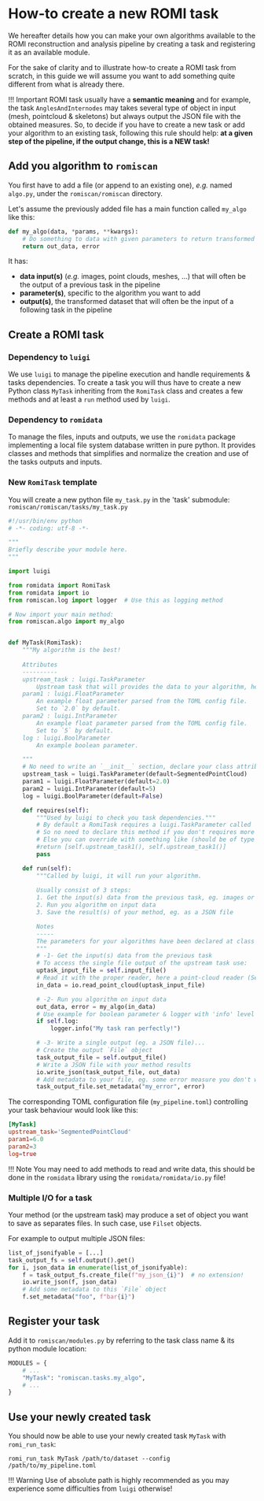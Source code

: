 How-to create a new ROMI task
=============================

We hereafter details how you can make your own algorithms available to the ROMI reconstruction and analysis pipeline by creating a task and registering it as an available module.

For the sake of clarity and to illustrate how-to create a ROMI task from scratch, in this guide we will assume you want to add something quite different from what is already there.

!!! Important
    ROMI task usually have a **semantic meaning** and for example, the task `AnglesAndInternodes` may takes several type of object in input (mesh, pointcloud & skeletons) but always output the JSON file with the obtained measures.
    So, to decide if you have to create a new task or add your algorithm to an existing task, following this rule should help: **at a given step of the pipeline, if the output change, this is a NEW task!**


## Add you algorithm to `romiscan`
You first have to add a file (or append to an existing one), *e.g.* named `algo.py`, under the `romiscan/romiscan` directory.

Let's assume the previously added file has a main function called `my_algo` like this:

```python
def my_algo(data, *params, **kwargs):
    # Do something to data with given parameters to return transformed data `out_data`
    return out_data, error
```

It has:

 - **data input(s)** (*e.g.* images, point clouds, meshes, ...) that will often be the output of a previous task in the pipeline
 - **parameter(s)**, specific to the algorithm you want to add
 - **output(s)**, the transformed dataset that will often be the input of a following task in the pipeline


## Create a ROMI task

### Dependency to `luigi`
We use `luigi` to manage the pipeline execution and handle requirements & tasks dependencies. 
To create a task you will thus have to create a new Python class `MyTask` inheriting from the `RomiTask` class and creates a few methods and at least a `run` method used by `luigi`.

### Dependency to `romidata`
To manage the files, inputs and outputs, we use the `romidata` package implementing a local file system database written in pure python.
It provides classes and methods that simplifies and normalize the creation and use of the tasks outputs and inputs.  


### New `RomiTask` template
You will create a new python file `my_task.py` in the 'task' submodule: `romiscan/romiscan/tasks/my_task.py`
```python
#!/usr/bin/env python
# -*- coding: utf-8 -*-

"""
Briefly describe your module here.
"""

import luigi

from romidata import RomiTask
from romidata import io
from romiscan.log import logger  # Use this as logging method

# Now import your main method:
from romiscan.algo import my_algo


def MyTask(RomiTask):
    """My algorithm is the best!
    
    Attributes
    ----------
    upstream_task : luigi.TaskParameter
        Upstream task that will provides the data to your algorithm, here `SegmentedPointCloud`.
    param1 : luigi.FloatParameter
        An example float parameter parsed from the TOML config file.
        Set to `2.0` by default.
    param2 : luigi.IntParameter
        An example float parameter parsed from the TOML config file.
        Set to `5` by default.
    log : luigi.BoolParameter
        An example boolean parameter.

    """
    # No need to write an `__init__` section, declare your class attributes as task parameters:
    upstream_task = luigi.TaskParameter(default=SegmentedPointCloud)
    param1 = luigi.FloatParameter(default=2.0)
    param2 = luigi.IntParameter(default=5)
    log = luigi.BoolParameter(default=False)

    def requires(self):
        """Used by luigi to check you task dependencies."""
        # By default a RomiTask requires a luigi.TaskParameter called `upstream_task`.
        # So no need to declare this method if you don't requires more than one upstream task!
        # Else you can override with something like (should be of type `luigi.TaskParameter`!):
        #return [self.upstream_task1(), self.upstream_task1()]
        pass

    def run(self):
        """Called by luigi, it will run your algorithm.
        
        Usually consist of 3 steps:
        1. Get the input(s) data from the previous task, eg. images or point clouds
        2. Run you algorithm on input data
        3. Save the result(s) of your method, eg. as a JSON file

        Notes
        -----
        The parameters for your algorithms have been declared at class instantiation!
        """
        # -1- Get the input(s) data from the previous task
        # To access the single file output of the upstream task use:
        uptask_input_file = self.input_file()
        # Read it with the proper reader, here a point-cloud reader (SegmentedPointCloud):
        in_data = io.read_point_cloud(uptask_input_file)

        # -2- Run you algorithm on input data
        out_data, error = my_algo(in_data)
        # Use example for boolean parameter & logger with 'info' level
        if self.log:
            logger.info("My task ran perfectly!")

        # -3- Write a single output (eg. a JSON file)...
        # Create the output `File` object
        task_output_file = self.output_file()
        # Write a JSON file with your method results
        io.write_json(task_output_file, out_data)
        # Add metadata to your file, eg. some error measure you don't want to include in the main output file:
        task_output_file.set_metadata("my_error", error)
```

The corresponding TOML configuration file (`my_pipeline.toml`) controlling your task behaviour would look like this:
```toml
[MyTask]
upstream_task='SegmentedPointCloud'
param1=6.0
param2=3
log=true
```

!!! Note
    You may need to add methods to read and write data, this should be done in the `romidata` library using the `romidata/romidata/io.py` file!


### Multiple I/O for a task
Your method (or the upstream task) may produce a set of object you want to save as separates files.
In such case, use `Filset` objects.

For example to output multiple JSON files:
```python
list_of_jsonifyable = [...]
task_output_fs = self.output().get()
for i, json_data in enumerate(list_of_jsonifyable):
    f = task_output_fs.create_file(f"my_json_{i}")  # no extension!
    io.write_json(f, json_data)
    # Add some metadata to this `File` object
    f.set_metadata("foo", f"bar{i}")
```


## Register your task
Add it to `romiscan/modules.py` by referring to the task class name & its python module location:
```python
MODULES = {
    # ...
    "MyTask": "romiscan.tasks.my_algo",
    # ...
}
```


## Use your newly created task
You should now be able to use your newly created task `MyTask` with `romi_run_task`:
```shell
romi_run_task MyTask /path/to/dataset --config /path/to/my_pipeline.toml
```

!!! Warning
    Use of absolute path is highly recommended as you may experience some difficulties from `luigi` otherwise!
